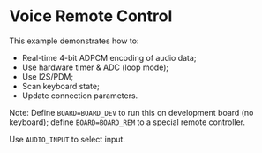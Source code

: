 # Voice Remote Control

This example demonstrates how to:

* Real-time 4-bit ADPCM encoding of audio data;
* Use hardware timer & ADC (loop mode);
* Use I2S/PDM;
* Scan keyboard state;
* Update connection parameters.

Note: Define `BOARD=BOARD_DEV` to run this on development board (no keyboard);
define `BOARD=BOARD_REM` to a special remote controller.

Use `AUDIO_INPUT` to select input.
